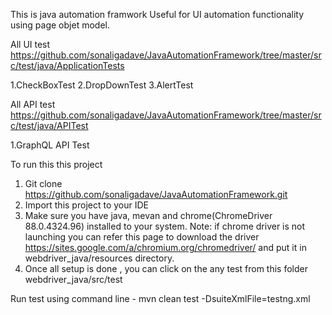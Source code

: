 This is java automation framwork 
Useful for UI automation functionality using page objet model.

All UI test https://github.com/sonaligadave/JavaAutomationFramework/tree/master/src/test/java/ApplicationTests 

1.CheckBoxTest
2.DropDownTest
3.AlertTest

All API test  https://github.com/sonaligadave/JavaAutomationFramework/tree/master/src/test/java/APITest 

1.GraphQL API Test 

To run this this project
1. Git clone  https://github.com/sonaligadave/JavaAutomationFramework.git
2. Import this project to your IDE 
3. Make sure you have java, mevan and chrome(ChromeDriver 88.0.4324.96) installed to your system. 
  Note: if chrome driver is not launching you can refer this page to download the driver https://sites.google.com/a/chromium.org/chromedriver/ and put it in 
  webdriver_java/resources directory.
4. Once all setup is done , you can click on the any test from this folder webdriver_java/src/test  


Run test using command line - mvn clean test -DsuiteXmlFile=testng.xml  
